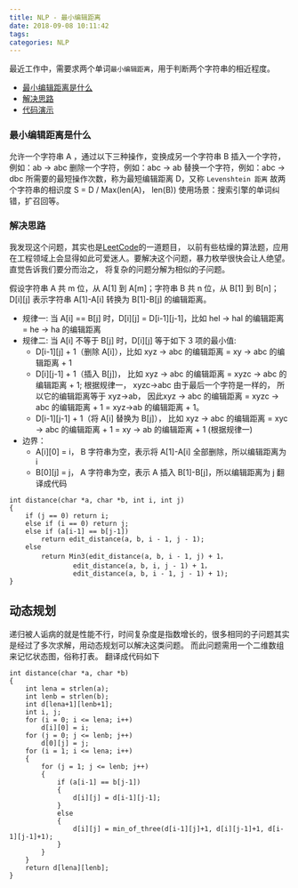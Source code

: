 ```yaml
---
title: NLP - 最小编辑距离
date: 2018-09-08 10:11:42
tags:
categories: NLP
---
```


最近工作中，需要求两个单词`最小编辑距离`，用于判断两个字符串的相近程度。
* [最小编辑距离是什么](#第一节)
* [解决思路](#第二节)
* [代码演示](#第三节)

### 最小编辑距离是什么

允许一个字符串 A ，通过以下三种操作，变换成另一个字符串 B
插入一个字符，例如：ab -> abc
删除一个字符，例如：abc -> ab
替换一个字符，例如：abc -> dbc
所需要的最短操作次数，称为最短编辑距离 D，又称 `Levenshtein 距离`
故两个字符串的相识度 S = D / Max(len(A)， len(B))
使用场景：搜索引擎的单词纠错，扩召回等。

### 解决思路

我发现这个问题，其实也是[LeetCode](https://leetcode.com/problems/edit-distance/)的一道题目， 以前有些枯燥的算法题，应用在工程领域上会显得如此可爱迷人。要解决这个问题，暴力枚举很快会让人绝望。直觉告诉我们要分而治之， 将复杂的问题分解为相似的子问题。

假设字符串 A 共 m 位，从 A[1] 到 A[m]；字符串 B 共 n 位，从 B[1] 到 B[n]；D[i][j] 表示字符串 A[1]-A[i] 转换为 B[1]-B[j] 的编辑距离。
* 规律一: 当 A[i] == B[j] 时，D[i][j] = D[i-1][j-1]，比如 hel -> hal 的编辑距离 = he -> ha 的编辑距离
* 规律二: 当 A[i] 不等于 B[j] 时，D[i][j] 等于如下 3 项的最小值:
    - D[i-1][j] + 1（删除 A[i]），比如 xyz  -> abc  的编辑距离 = xy -> abc 的编辑距离 + 1
    - D[i][j-1] + 1（插入 B[j])， 比如 xyz -> abc 的编辑距离 = xyzc -> abc 的编辑距离 + 1; 根据规律一， xyzc->abc 由于最后一个字符是一样的， 所以它的编辑距离等于 xyz->ab， 因此xyz -> abc 的编辑距离 = xyzc -> abc 的编辑距离 + 1 = xyz->ab 的编辑距离 + 1。
    - D[i-1][j-1] + 1（将 A[i] 替换为 B[j]）， 比如 xyz -> abc 的编辑距离 = xyc -> abc 的编辑距离 + 1 = xy -> ab 的编辑距离 + 1 (根据规律一)
* 边界：
    - A[i][0] = i， B 字符串为空，表示将 A[1]-A[i] 全部删除，所以编辑距离为 i
    - B[0][j] = j， A 字符串为空，表示 A 插入 B[1]-B[j]，所以编辑距离为 j
翻译成代码
```
int distance(char *a, char *b, int i, int j)
{
    if (j == 0) return i;
    else if (i == 0) return j;
    else if (a[i-1] == b[j-1]) 
        return edit_distance(a, b, i - 1, j - 1);
    else
        return Min3(edit_distance(a, b, i - 1, j) + 1，
                edit_distance(a, b, i, j - 1) + 1，
                edit_distance(a, b, i - 1, j - 1) + 1);
}
```

## 动态规划

递归被人诟病的就是性能不行，时间复杂度是指数增长的，很多相同的子问题其实是经过了多次求解，用动态规划可以解决这类问题。 而此问题需用一个二维数组来记忆状态图，俗称打表。
翻译成代码如下
```
int distance(char *a, char *b)
{
    int lena = strlen(a);
    int lenb = strlen(b);
    int d[lena+1][lenb+1];
    int i, j;
    for (i = 0; i <= lena; i++)
        d[i][0] = i;
    for (j = 0; j <= lenb; j++)
        d[0][j] = j;
    for (i = 1; i <= lena; i++) 
    {
        for (j = 1; j <= lenb; j++) 
        {
            if (a[i-1] == b[j-1]) 
            {
                d[i][j] = d[i-1][j-1];
            } 
            else 
            {
                d[i][j] = min_of_three(d[i-1][j]+1, d[i][j-1]+1, d[i-1][j-1]+1);
            }
        }
    }
    return d[lena][lenb];
}
```
